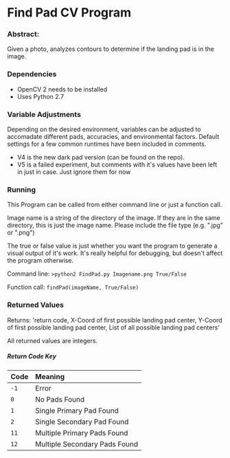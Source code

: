 # Find Pad CV Program #

### Abstract: ###
Given a photo, analyzes contours to determine if the landing pad is in the image.

### Dependencies ###
- OpenCV 2 needs to be installed
- Uses Python 2.7

### Variable Adjustments ###
Depending on the desired environment, variables can be adjusted to accomadate different pads, accuracies, and environmental factors. Default settings for a few common runtimes have been included in comments.
- V4 is the new dark pad version (can be found on the repo). 
- V5 is a failed experiment, but comments with it's values have been left in just in case. Just ignore them for now

### Running ###
This Program can be called from either command line or just a function call. 

Image name is a string of the directory of the image. If they are in the same directory, this is just the image name. Please include the file type (e.g. ".jpg" or ".png")

The true or false value is just whether you want the program to generate a visual output of it's work. It's really helpful for debugging, but doesn't affect the program otherwise.
  
  Command line: `>python2 FindPad.py Imagename.png True/False`
  
  Function call: `findPad(imageName, True/False)`

### Returned Values ###
Returns: 'return code, X-Coord of first possible landing pad center, Y-Coord of first possible landing pad center, List of all possible landing pad centers'

All returned values are integers.

##### Return Code Key #####
| Code  | Meaning                         |
|-------|:--------------------------------|
| `-1`	| Error                           |
| `0`	  | No Pads Found                   |
| `1`	  | Single Primary Pad Found        |
| `2`   | Single Secondary Pad Found      |
| `11`	| Multiple Primary Pads Found     |
| `12`	| Multiple Secondary Pads Found	  |

